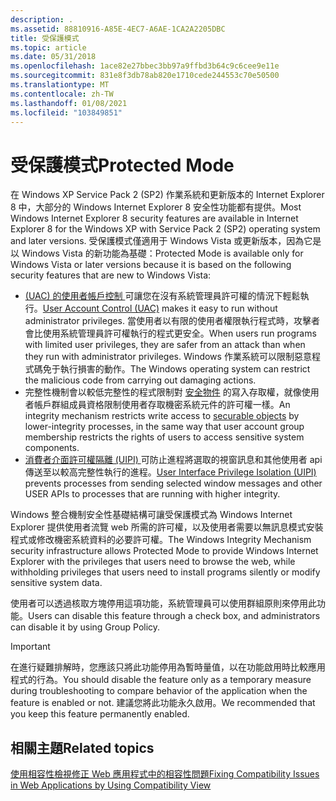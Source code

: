 ```yaml
---
description: .
ms.assetid: 88810916-A85E-4EC7-A6AE-1CA2A2205DBC
title: 受保護模式
ms.topic: article
ms.date: 05/31/2018
ms.openlocfilehash: 1ace82e27bbec3bb97a9ffbd3b64c9c6cee9e11e
ms.sourcegitcommit: 831e8f3db78ab820e1710cede244553c70e50500
ms.translationtype: MT
ms.contentlocale: zh-TW
ms.lasthandoff: 01/08/2021
ms.locfileid: "103849851"
---
```

# <a name="protected-mode"></a><span data-ttu-id="c1846-103">受保護模式</span><span class="sxs-lookup"><span data-stu-id="c1846-103">Protected Mode</span></span>

<span data-ttu-id="c1846-104">在 Windows XP Service Pack 2 (SP2) 作業系統和更新版本的 Internet Explorer 8 中，大部分的 Windows Internet Explorer 8 安全性功能都有提供。</span><span class="sxs-lookup"><span data-stu-id="c1846-104">Most Windows Internet Explorer 8 security features are available in Internet Explorer 8 for the Windows XP with Service Pack 2 (SP2) operating system and later versions.</span></span> <span data-ttu-id="c1846-105">受保護模式僅適用于 Windows Vista 或更新版本，因為它是以 Windows Vista 的新功能為基礎：</span><span class="sxs-lookup"><span data-stu-id="c1846-105">Protected Mode is available only for Windows Vista or later versions because it is based on the following security features that are new to Windows Vista:</span></span>

-   <span data-ttu-id="c1846-106">[ (UAC) 的使用者帳戶控制 ](https://msdn.microsoft.com/library/aa511445.aspx) 可讓您在沒有系統管理員許可權的情況下輕鬆執行。</span><span class="sxs-lookup"><span data-stu-id="c1846-106">[User Account Control (UAC)](https://msdn.microsoft.com/library/aa511445.aspx) makes it easy to run without administrator privileges.</span></span> <span data-ttu-id="c1846-107">當使用者以有限的使用者權限執行程式時，攻擊者會比使用系統管理員許可權執行的程式更安全。</span><span class="sxs-lookup"><span data-stu-id="c1846-107">When users run programs with limited user privileges, they are safer from an attack than when they run with administrator privileges.</span></span> <span data-ttu-id="c1846-108">Windows 作業系統可以限制惡意程式碼免于執行損害的動作。</span><span class="sxs-lookup"><span data-stu-id="c1846-108">The Windows operating system can restrict the malicious code from carrying out damaging actions.</span></span>
-   <span data-ttu-id="c1846-109">完整性機制會以較低完整性的程式限制對 [安全物件](../secauthz/securable-objects.md) 的寫入存取權，就像使用者帳戶群組成員資格限制使用者存取機密系統元件的許可權一樣。</span><span class="sxs-lookup"><span data-stu-id="c1846-109">An integrity mechanism restricts write access to [securable objects](../secauthz/securable-objects.md) by lower-integrity processes, in the same way that user account group membership restricts the rights of users to access sensitive system components.</span></span>
-   <span data-ttu-id="c1846-110">[消費者介面許可權隔離 (UIPI) ](/previous-versions/dotnet/articles/bb625963(v=msdn.10)) 可防止進程將選取的視窗訊息和其他使用者 api 傳送至以較高完整性執行的進程。</span><span class="sxs-lookup"><span data-stu-id="c1846-110">[User Interface Privilege Isolation (UIPI)](/previous-versions/dotnet/articles/bb625963(v=msdn.10)) prevents processes from sending selected window messages and other USER APIs to processes that are running with higher integrity.</span></span>

<span data-ttu-id="c1846-111">Windows 整合機制安全性基礎結構可讓受保護模式為 Windows Internet Explorer 提供使用者流覽 web 所需的許可權，以及使用者需要以無訊息模式安裝程式或修改機密系統資料的必要許可權。</span><span class="sxs-lookup"><span data-stu-id="c1846-111">The Windows Integrity Mechanism security infrastructure allows Protected Mode to provide Windows Internet Explorer with the privileges that users need to browse the web, while withholding privileges that users need to install programs silently or modify sensitive system data.</span></span>

<span data-ttu-id="c1846-112">使用者可以透過核取方塊停用這項功能，系統管理員可以使用群組原則來停用此功能。</span><span class="sxs-lookup"><span data-stu-id="c1846-112">Users can disable this feature through a check box, and administrators can disable it by using Group Policy.</span></span>

> [!IMPORTANT]
> <span data-ttu-id="c1846-113">在進行疑難排解時，您應該只將此功能停用為暫時量值，以在功能啟用時比較應用程式的行為。</span><span class="sxs-lookup"><span data-stu-id="c1846-113">You should disable the feature only as a temporary measure during troubleshooting to compare behavior of the application when the feature is enabled or not.</span></span> <span data-ttu-id="c1846-114">建議您將此功能永久啟用。</span><span class="sxs-lookup"><span data-stu-id="c1846-114">We recommended that you keep this feature permanently enabled.</span></span>

 

## <a name="related-topics"></a><span data-ttu-id="c1846-115">相關主題</span><span class="sxs-lookup"><span data-stu-id="c1846-115">Related topics</span></span>

<dl> <dt>

[<span data-ttu-id="c1846-116">使用相容性檢視修正 Web 應用程式中的相容性問題</span><span class="sxs-lookup"><span data-stu-id="c1846-116">Fixing Compatibility Issues in Web Applications by Using Compatibility View</span></span>](remediating-web-applications-and-add-ons.md)
</dt> </dl>

 

 
